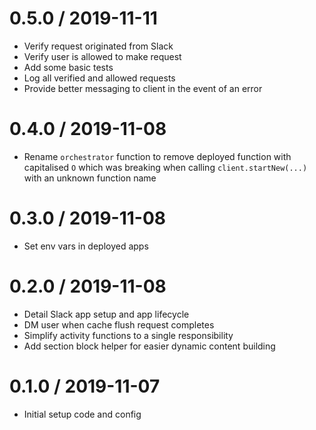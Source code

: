 0.5.0 / 2019-11-11
===================
- Verify request originated from Slack
- Verify user is allowed to make request
- Add some basic tests
- Log all verified and allowed requests
- Provide better messaging to client in the event of an error

0.4.0 / 2019-11-08
===================
- Rename `orchestrator` function to remove deployed function with capitalised
  `O` which was breaking when calling `client.startNew(...)` with an unknown
  function name

0.3.0 / 2019-11-08
===================
- Set env vars in deployed apps

0.2.0 / 2019-11-08
===================
- Detail Slack app setup and app lifecycle
- DM user when cache flush request completes
- Simplify activity functions to a single responsibility
- Add section block helper for easier dynamic content building

0.1.0 / 2019-11-07
===================
- Initial setup code and config
